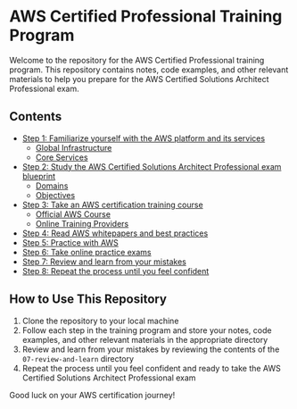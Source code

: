 # AWS Certified Professional Training Program

Welcome to the repository for the AWS Certified Professional training program. This repository contains notes, code examples, and other relevant materials to help you prepare for the AWS Certified Solutions Architect Professional exam.

## Contents

- [Step 1: Familiarize yourself with the AWS platform and its services](01-aws-basics)
  - [Global Infrastructure](01-aws-basics/global-infrastructure)
  - [Core Services](01-aws-basics/core-services)
- [Step 2: Study the AWS Certified Solutions Architect Professional exam blueprint](02-exam-blueprint)
  - [Domains](02-exam-blueprint/domains)
  - [Objectives](02-exam-blueprint/objectives)
- [Step 3: Take an AWS certification training course](03-aws-certification-training)
  - [Official AWS Course](03-aws-certification-training/official-aws-course)
  - [Online Training Providers](03-aws-certification-training/online-training-providers)
- [Step 4: Read AWS whitepapers and best practices](04-aws-whitepapers)
- [Step 5: Practice with AWS](05-practice-with-aws)
- [Step 6: Take online practice exams](06-online-practice-exams)
- [Step 7: Review and learn from your mistakes](07-review-and-learn)
- [Step 8: Repeat the process until you feel confident](08-repeat-process)

## How to Use This Repository

1. Clone the repository to your local machine
2. Follow each step in the training program and store your notes, code examples, and other relevant materials in the appropriate directory
3. Review and learn from your mistakes by reviewing the contents of the `07-review-and-learn` directory
4. Repeat the process until you feel confident and ready to take the AWS Certified Solutions Architect Professional exam

Good luck on your AWS certification journey!
